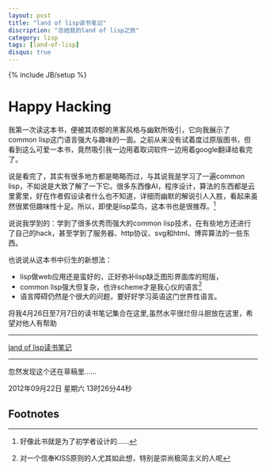 ```yaml
---
layout: post
title: "land of lisp读书笔记"
discription: "总结我的land of lisp之旅"
category: lisp
tags: [land-of-lisp]
disqus: true
---
```

{% include JB/setup %}

# Happy Hacking

我第一次读这本书，便被其浓郁的黑客风格与幽默所吸引，它向我展示了common lisp这门语言强大与趣味的一面。之前从来没有试着度过原版图书，但看到这么可爱一本书，竟然吸引我一边用着取词软件一边用着google翻译给看完了。

说是看完了，其实有很多地方都是略略而过，与其说我是学习了一遍common lisp，不如说是大致了解了一下它。很多东西像AI，程序设计，算法的东西都是云里雾里，好在作者假设读者什么也不知道，详细而幽默的解说引人入胜，看起来虽然很累但趣味性十足。所以，即使是lisp菜鸟，这本书也是很推荐。[^1]

说说我学到的：学到了很多优秀而强大的common lisp技术，在有些地方还进行了自己的hack，甚至学到了服务器、http协议、svg和html、博弈算法的一些东西。

也说说从这本书中衍生的新想法：
- lisp做web应用还是蛮好的，正好弥补lisp缺乏图形界面库的短版，
- common lisp强大但复杂，也许scheme才是我心仪的语言[^2]
- 语言障碍仍然是个很大的问题，要好好学习英语这门世界性语言。

将我4月26日至7月7日的读书笔记集合在这里,虽然水平很烂但斗胆放在这里，希望对他人有帮助

---

[land of lisp读书笔记](http://reverland.org/tags.html#land-of-lisp-ref)

---

忽然发现这个还在草稿里……

2012年09月22日 星期六 13时26分44秒

## Footnotes

[^1]: 好像此书就是为了初学者设计的……
[^2]: 对一个信奉KISS原则的人尤其如此想，特别是崇尚极简主义的人呢
